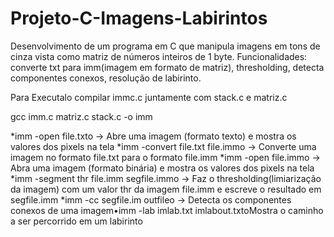 # Projeto-C-Imagens-Labirintos

Desenvolvimento de um programa em C que manipula imagens em tons de cinza vista como matriz de números inteiros de 1 byte. 
Funcionalidades: converte txt para imm(imagem em formato de matriz), thresholding, detecta componentes conexos, resolução de labirinto.

Para Executalo compilar immc.c juntamente com stack.c e matriz.c

gcc imm.c matriz.c stack.c -o imm

*imm -open file.txto ->  Abre uma imagem (formato texto) e mostra os valores dos pixels na tela
*imm -convert file.txt file.immo -> Converte uma imagem no formato file.txt para o formato file.imm 
*imm -open file.immo -> Abra uma imagem (formato binária) e mostra os valores dos pixels na tela
*imm -segment thr file.imm segfile.immo -> Faz o thresholding(limiarização da imagem) com um valor thr da imagem file.imm e escreve o resultado em segfile.imm
*imm -cc segfile.im outfileo -> Detecta os componentes conexos de uma imagem•imm -lab imlab.txt imlabout.txtoMostra o caminho a ser percorrido em um labirinto
